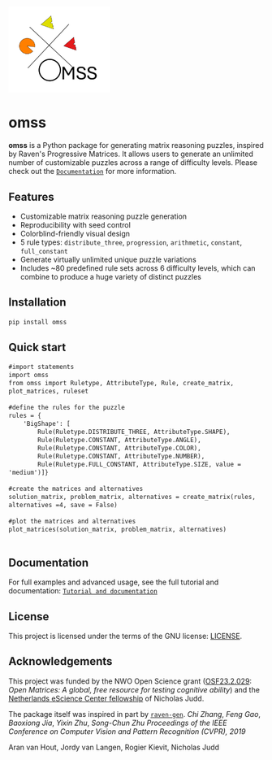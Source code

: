 
<img src="https://raw.githubusercontent.com/aranvhout/OMSS_generator/main/images/omss_logo.png" width="200">

# omss

**omss** is a Python package for generating matrix reasoning puzzles, inspired by Raven's Progressive Matrices. It allows users to generate an unlimited number of customizable puzzles across a range of difficulty levels. Please check out the [`Documentation`](https://github.com/aranvhout/OMSS_generator/blob/main/tutorial.md) for more information. 


## Features

- Customizable matrix reasoning puzzle generation
- Reproducibility with seed control
- Colorblind-friendly visual design
- 5 rule types: `distribute_three`, `progression`, `arithmetic`, `constant`, `full_constant`
- Generate virtually unlimited unique puzzle variations
- Includes ~80 predefined rule sets across 6 difficulty levels, which can combine to produce a huge variety of distinct puzzles

  

## Installation 

```bash
pip install omss
```

## Quick start
```{python}
#import statements
import omss
from omss import Ruletype, AttributeType, Rule, create_matrix, plot_matrices, ruleset

#define the rules for the puzzle
rules = {
    'BigShape': [       
        Rule(Ruletype.DISTRIBUTE_THREE, AttributeType.SHAPE),
        Rule(Ruletype.CONSTANT, AttributeType.ANGLE),
        Rule(Ruletype.CONSTANT, AttributeType.COLOR),
        Rule(Ruletype.CONSTANT, AttributeType.NUMBER),
        Rule(Ruletype.FULL_CONSTANT, AttributeType.SIZE, value = 'medium')]}
    
#create the matrices and alternatives
solution_matrix, problem_matrix, alternatives = create_matrix(rules, alternatives =4, save = False)

#plot the matrices and alternatives
plot_matrices(solution_matrix, problem_matrix, alternatives)


```

## Documentation
For full examples and advanced usage, see the full tutorial and documentation: [`Tutorial and documentation`](https://github.com/aranvhout/OMSS_generator/blob/main/tutorial.md)

## License
This project is licensed under the terms of the GNU license: [LICENSE](https://github.com/aranvhout/OMSS_generator/blob/main/LICENSE).

## Acknowledgements
This project was funded by the NWO Open Science grant ([OSF23.2.029](https://www.nwo.nl/en/projects/osf232029): *Open Matrices: A global, free resource for testing cognitive ability*) and the [Netherlands eScience Center fellowship](https://www.esciencecenter.nl/news/fellow-feature-nicholas-juud/) of Nicholas Judd.

The package itself was inspired in part by [`raven-gen`](https://github.com/shlomenu/raven-gen).  *Chi Zhang*, *Feng Gao*, *Baoxiong Jia*, *Yixin Zhu*, *Song-Chun Zhu* *Proceedings of the IEEE Conference on Computer Vision and Pattern Recognition (CVPR), 2019* 

Aran van Hout, Jordy van Langen, Rogier Kievit, Nicholas Judd
